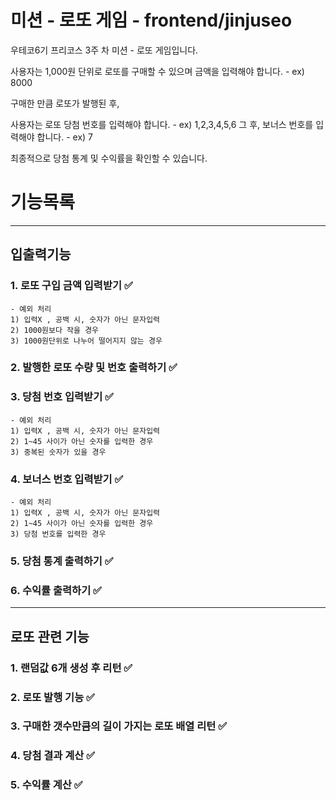 # 미션 - 로또 게임 - frontend/jinjuseo
우테코6기 프리코스 3주 차 미션 - 로또 게임입니다. 

사용자는 1,000원 단위로 로또를 구매할 수 있으며 금액을 입력해야 합니다.
    - ex) 8000

구매한 만큼 로또가 발행된 후, 

사용자는 로또 당첨 번호를 입력해야 합니다.
    - ex) 1,2,3,4,5,6 
그 후, 보너스 번호를 입력해야 합니다.
    - ex) 7

최종적으로 당첨 통계 및 수익률을 확인할 수 있습니다.
# 기능목록
--------------------------
## 입출력기능

### 1. 로또 구입 금액 입력받기 ✅
    - 예외 처리 
    1) 입력X , 공백 시, 숫자가 아닌 문자입력
    2) 1000원보다 작을 경우
    3) 1000원단위로 나누어 떨어지지 않는 경우

### 2. 발행한 로또 수량 및 번호 출력하기 ✅

### 3. 당첨 번호 입력받기 ✅
    - 예외 처리
    1) 입력X , 공백 시, 숫자가 아닌 문자입력
    2) 1~45 사이가 아닌 숫자를 입력한 경우
    3) 중복된 숫자가 있을 경우

### 4. 보너스 번호 입력받기 ✅
    - 예외 처리
    1) 입력X , 공백 시, 숫자가 아닌 문자입력
    2) 1~45 사이가 아닌 숫자를 입력한 경우
    3) 당첨 번호를 입력한 경우

### 5. 당첨 통계 출력하기 ✅

### 6. 수익률 출력하기 ✅
--------------------------
## 로또 관련 기능

### 1. 랜덤값 6개 생성 후 리턴 ✅

### 2. 로또 발행 기능 ✅

### 3. 구매한 갯수만큼의 길이 가지는 로또 배열 리턴 ✅

### 4. 당첨 결과 계산 ✅

### 5. 수익률 계산 ✅


